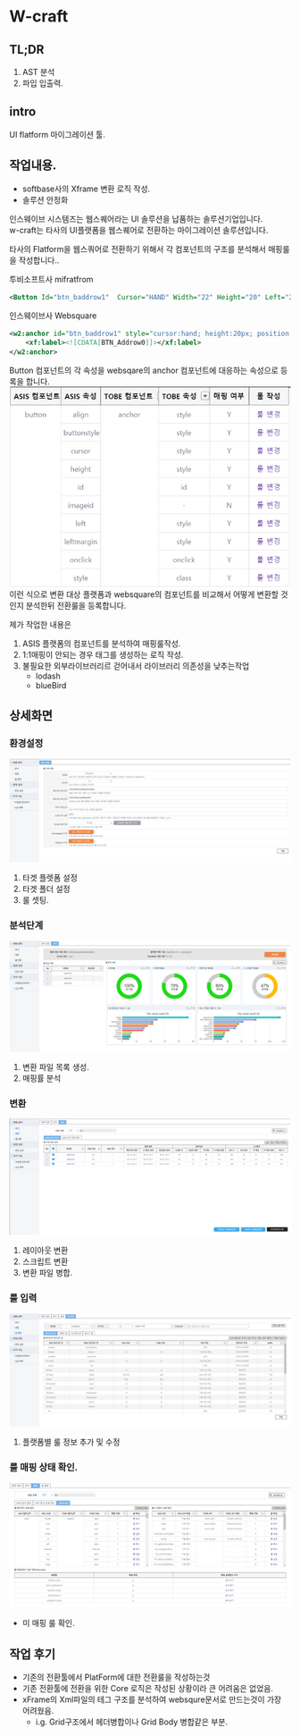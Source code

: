 # W-craft


## TL;DR
1. AST 분석
2. 파입 입출력.


## intro
UI flatform 마이그레이션 툴.


## 작업내용.
- softbase사의 Xframe 변환 로직 작성.
- 솔루션 안정화

인스웨이브 시스템즈는 웹스퀘어라는 UI 솔루션을 납품하는 솔루션기업입니다.  
w-craft는 타사의 UI플랫폼을 웹스퀘어로 전환하는 마이그레이션 솔루션입니다.  

타사의 Flatform을 웹스쿼어로 전환하기 위해서 
각 컴포넌트의 구조를 분석해서 매핑룰을 작성합니다..


투비소프트사 mifratfrom
```xml
<Button Id="btn_baddrow1"  Cursor="HAND" Width="22" Height="20" Left="25" Top="340" OnClick="tab_unit_tabcx_btn_baddrow1_OnClick" TabOrder="4"  Text="BTN_Addrow0" Transparent="TRUE" ></Button>
```

인스웨이브사 Websquare
```xml
<w2:anchor id="btn_baddrow1" style="cursor:hand; height:20px; position:absolute; left:26px; top:340px; width:22px;"  tabIndex="4"  ev:onclick="scwin.tab_unit_tabcx_btn_baddrow1_OnClick">
    <xf:label><![CDATA[BTN_Addrow0]]></xf:label>
</w2:anchor>
```
Button 컴포넌트의 각 속성을 websqare의 anchor 컴포넌트에 대응하는 속성으로 등록을 합니다.  
![](../resource/wcraft/6.png)
이런 식으로 변환 대상 플랫폼과 websquare의 컴포넌트를 비교해서 어떻게 변환할 것인지 분석한뒤 전환룰을 등록합니다.  

제가 작업한 내용은 
1. ASIS 플랫폼의 컴포넌트를 분석하여 매핑룰작성.
2. 1:1매핑이 안되는 경우 태그를 생성하는 로직 작성.
3. 불필요한 외부라이브러리르 걷어내서 라이브러리 의존성을 낮추는작업
    - lodash
    - blueBird


## 상세화면

### 환경설정
![](../resource/wcraft/1.png)
1. 타겟 플렛폼 설정
2. 타겟 폴더 설정
3. 룰 셋팅.


### 분석단계
![](../resource/wcraft/2.png)
1. 변환 파일 목록 생성.
2. 매핑률 분석

### 변환
![](../resource/wcraft/3.png)
1. 레이아웃 변환
2. 스크립트 변환
3. 변환 파일 병합.

### 룰 입력
![](../resource/wcraft/4.png)
1. 플랫폼별 룰 정보 추가 및 수정

### 룰 매핑 상태 확인.
![](../resource/wcraft/5.png)
- 미 매핑 룰 확인.



## 작업 후기
- 기존의 전환툴에서 PlatForm에 대한 전환룰을 작성하는것
- 기존 전환툴에 전환을 위한 Core 로직은 작성된 상황이라 큰 어려움은 없었음.
- xFrame의 Xml파일의 테그 구조를 분석하여 websqure문서로 만드는것이 가장 어려웠음.
    - i.g. Grid구조에서 헤더병합이나 Grid Body 병합같은 부분.